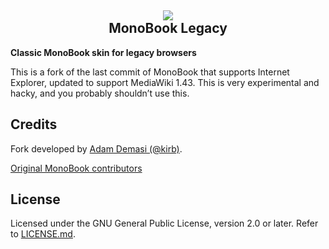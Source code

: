 <h2 align="center">
<img src="https://github.githubassets.com/images/icons/emoji/unicode/1f9d3.png">
<br>
MonoBook Legacy
</h2>

**Classic MonoBook skin for legacy browsers**

This is a fork of the last commit of MonoBook that supports Internet Explorer, updated to support MediaWiki 1.43. This is very experimental and hacky, and you probably shouldn’t use this.

## Credits

Fork developed by [Adam Demasi (@kirb)](https://github.com/kirb).

[Original MonoBook contributors](https://github.com/wikimedia/mediawiki-skins-MonoBook/graphs/contributors)

## License

Licensed under the GNU General Public License, version 2.0 or later. Refer to [LICENSE.md](https://github.com/kirb/mediawiki-skins-MonoBookLegacy/blob/main/LICENSE.md).
